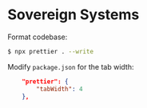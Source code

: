 # Sovereign Systems

Format codebase:

```sh
$ npx prettier . --write
```

Modify `package.json` for the tab width:

```json
    "prettier": {
        "tabWidth": 4
    },
```

